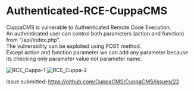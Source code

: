 # Authenticated-RCE-CuppaCMS
CuppaCMS is vulnerable to Authenticated Remote Code Execution. \
An authenticated user can control both parameters (action and function) from "/api/index.php". \
The vulnerability can be exploited using POST method. \
Except action and function parameter we can add any parameter because its checking only parameter value not parameter name.

![RCE_Cuppa-1](https://user-images.githubusercontent.com/10436828/151036100-2ab0517a-eee2-42e2-8c67-597c4a890d63.png)
![RCE_Cuppa-2](https://user-images.githubusercontent.com/10436828/151036105-653f8ad6-71b0-4099-aea8-29b0cbb51744.png)

Issue submitted: https://github.com/CuppaCMS/CuppaCMS/issues/22
